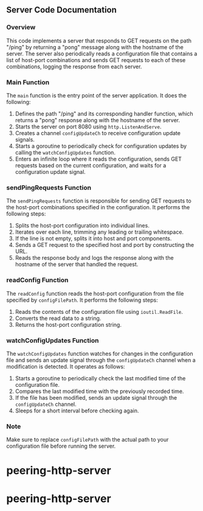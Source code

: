 ## Server Code Documentation

### Overview

This code implements a server that responds to GET requests on the path "/ping" by returning a "pong" message along with the hostname of the server. The server also periodically reads a configuration file that contains a list of host-port combinations and sends GET requests to each of these combinations, logging the response from each server.


### Main Function

The `main` function is the entry point of the server application. It does the following:

1. Defines the path "/ping" and its corresponding handler function, which returns a "pong" response along with the hostname of the server.
2. Starts the server on port 8080 using `http.ListenAndServe`.
3. Creates a channel `configUpdateCh` to receive configuration update signals.
4. Starts a goroutine to periodically check for configuration updates by calling the `watchConfigUpdates` function.
5. Enters an infinite loop where it reads the configuration, sends GET requests based on the current configuration, and waits for a configuration update signal.

### sendPingRequests Function

The `sendPingRequests` function is responsible for sending GET requests to the host-port combinations specified in the configuration. It performs the following steps:

1. Splits the host-port configuration into individual lines.
2. Iterates over each line, trimming any leading or trailing whitespace.
3. If the line is not empty, splits it into host and port components.
4. Sends a GET request to the specified host and port by constructing the URL.
5. Reads the response body and logs the response along with the hostname of the server that handled the request.

### readConfig Function

The `readConfig` function reads the host-port configuration from the file specified by `configFilePath`. It performs the following steps:

1. Reads the contents of the configuration file using `ioutil.ReadFile`.
2. Converts the read data to a string.
3. Returns the host-port configuration string.

### watchConfigUpdates Function

The `watchConfigUpdates` function watches for changes in the configuration file and sends an update signal through the `configUpdateCh` channel when a modification is detected. It operates as follows:

1. Starts a goroutine to periodically check the last modified time of the configuration file.
2. Compares the last modified time with the previously recorded time.
3. If the file has been modified, sends an update signal through the `configUpdateCh` channel.
4. Sleeps for a short interval before checking again.

### Note

Make sure to replace `configFilePath` with the actual path to your configuration file before running the server.

# peering-http-server
# peering-http-server

